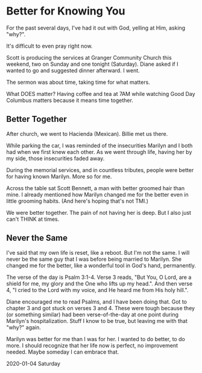 # Better for Knowing You

For the past several days,
I've had it out with God, yelling at Him, asking "why?".

It's difficult to even pray right now.

Scott is producing the services at Granger Community Church this weekend,
two on Sunday and one tonight (Saturday). Diane asked if I wanted to go
and suggested dinner afterward. I went.

The sermon was about time, taking time for what matters.

What DOES matter?
Having coffee and tea at 7AM while watching Good Day Columbus
matters because it means time together.

## Better Together

After church, we went to Hacienda (Mexican). Billie met us there.

While parking the car, I was reminded of the insecurities Marilyn and I
both had when we first knew each other. As we went through life,
having her by my side, those insecurities faded away.

During the memorial services, and in countless tributes,
people were better for having known Marilyn. More so for me.

Across the table sat Scott Bennett,
a man with better groomed hair than mine.
I already mentioned how Marilyn changed me for the better
even in little grooming habits. (And here's hoping that's not TMI.)

We were better together.
The pain of not having her is deep. But I also just can't THINK at times.

## Never the Same

I've said that my own life is reset, like a reboot.
But I'm not the same. I will never be the same guy that I was
before being married to Marilyn. She changed me for the better,
like a wonderful tool in God's hand, permanently.

The verse of the day is Psalm 3:1-4.
Verse 3 reads, "But You, O Lord, are a shield for me, my glory and
the One who lifts up my head.".
And then verse 4, "I cried to the Lord with my voice,
and He heard me from His holy hill.".

Diane encouraged me to read Psalms, and I have been doing that.
Got to chapter 3 and got stuck on verses 3 and 4.
These were tough because they (or something similar) had been
verse-of-the-day at one point during Marilyn's hospitalization.
Stuff I know to be true, but leaving me with that "why?" again.

Marilyn was better for me than I was for her.
I wanted to do better, to do more. I should recognize that her life now
is perfect, no improvement needed. Maybe someday I can embrace that.

2020-01-04 Saturday


